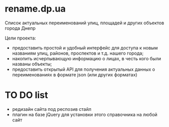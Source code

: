 # rename.dp.ua
Список актуальных переименований улиц, площадей и других объектов города Днепр

Цели проекта:
- предоставить простой и удобный интерфейс для доступа к новым названиям улиц, районов, проспектов и т.д. нашего города;
- накопить исчерпывающую информацию о лицах, в честь кого были названы объекты;
- предоставить открытый API для получения актуальных данных о переименованиях в формате json (или других форматах)


# TO DO list
- редизайн сайта под респозив стайл
- плагин на базе jQuery для установки этого справочника на любой сайт

